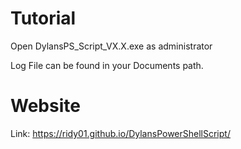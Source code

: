 # Tutorial

Open DylansPS_Script_VX.X.exe as administrator

Log File can be found in your Documents path.

# Website

Link: https://ridy01.github.io/DylansPowerShellScript/
